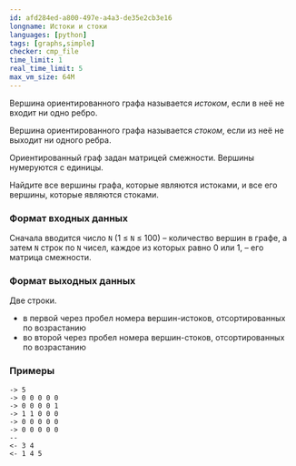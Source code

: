 ```yaml
---
id: afd284ed-a800-497e-a4a3-de35e2cb3e16
longname: Истоки и стоки
languages: [python]
tags: [graphs,simple]
checker: cmp_file
time_limit: 1
real_time_limit: 5
max_vm_size: 64M
---
```


Вершина ориентированного графа называется *истоком*, если в неё не входит ни одно ребро.

Вершина ориентированного графа называется *стоком*, если из неё не выходит ни одного ребра.

Ориентированный граф задан матрицей смежности.
Вершины нумеруются с единицы.

Найдите все вершины графа, которые являются истоками, и все его вершины, которые являются стоками.

### Формат входных данных

Cначала вводится число `N` (1 ≤ `N` ≤ 100) – количество вершин в графе, а затем `N` строк по `N` чисел, каждое из которых равно 0 или 1, – его матрица смежности.

### Формат выходных данных

Две строки.

- в первой через пробел номера вершин-истоков, отсортированных по возрастанию
- во второй через пробел номера вершин-стоков, отсортированных по возрастанию

### Примеры

```
-> 5
-> 0 0 0 0 0
-> 0 0 0 0 1
-> 1 1 0 0 0
-> 0 0 0 0 0
-> 0 0 0 0 0
--
<- 3 4
<- 1 4 5
```
